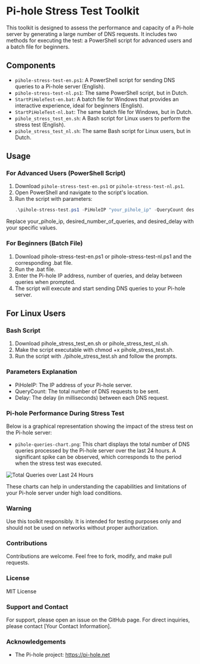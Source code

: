 # Pi-hole Stress Test Toolkit

This toolkit is designed to assess the performance and capacity of a Pi-hole server by generating a large number of DNS requests. It includes two methods for executing the test: a PowerShell script for advanced users and a batch file for beginners.

## Components

- `pihole-stress-test-en.ps1`: A PowerShell script for sending DNS queries to a Pi-hole server (English).
- `pihole-stress-test-nl.ps1`: The same PowerShell script, but in Dutch.
- `StartPiHoleTest-en.bat`: A batch file for Windows that provides an interactive experience, ideal for beginners (English).
- `StartPiHoleTest-nl.bat`: The same batch file for Windows, but in Dutch.
- `pihole_stress_test_en.sh`: A Bash script for Linux users to perform the stress test (English).
- `pihole_stress_test_nl.sh`: The same Bash script for Linux users, but in Dutch.

## Usage
### For Advanced Users (PowerShell Script)
1. Download `pihole-stress-test-en.ps1` or `pihole-stress-test-nl.ps1`.
2. Open PowerShell and navigate to the script's location.
3. Run the script with parameters: 
   ```powershell
   .\pihole-stress-test.ps1 -PiHoleIP "your_pihole_ip" -QueryCount desired_number_of_queries -Delay desired_delay
    ```
Replace your_pihole_ip, desired_number_of_queries, and desired_delay with your specific values.

### For Beginners (Batch File)
1. Download pihole-stress-test-en.ps1 or pihole-stress-test-nl.ps1 and the corresponding .bat file.
2. Run the .bat file.
3. Enter the Pi-hole IP address, number of queries, and delay between queries when prompted.
4. The script will execute and start sending DNS queries to your Pi-hole server.

## For Linux Users
### Bash Script
1. Download pihole_stress_test_en.sh or pihole_stress_test_nl.sh.
2. Make the script executable with chmod +x pihole_stress_test.sh.
3. Run the script with ./pihole_stress_test.sh and follow the prompts.

### Parameters Explanation
- PiHoleIP: The IP address of your Pi-hole server.
- QueryCount: The total number of DNS requests to be sent.
- Delay: The delay (in milliseconds) between each DNS request.

### Pi-hole Performance During Stress Test
Below is a graphical representation showing the impact of the stress test on the Pi-hole server:

- `pihole-queries-chart.png`: This chart displays the total number of DNS queries processed by the Pi-hole server over the last 24 hours. A significant spike can be observed, which corresponds to the period when the stress test was executed.

![Total Queries over Last 24 Hours](pihole-queries-chart.png)

These charts can help in understanding the capabilities and limitations of your Pi-hole server under high load conditions.

### Warning
Use this toolkit responsibly. It is intended for testing purposes only and should not be used on networks without proper authorization.

### Contributions
Contributions are welcome. Feel free to fork, modify, and make pull requests.

### License
MIT License

### Support and Contact
For support, please open an issue on the GitHub page. For direct inquiries, please contact [Your Contact Information].

### Acknowledgements
- The Pi-hole project: https://pi-hole.net